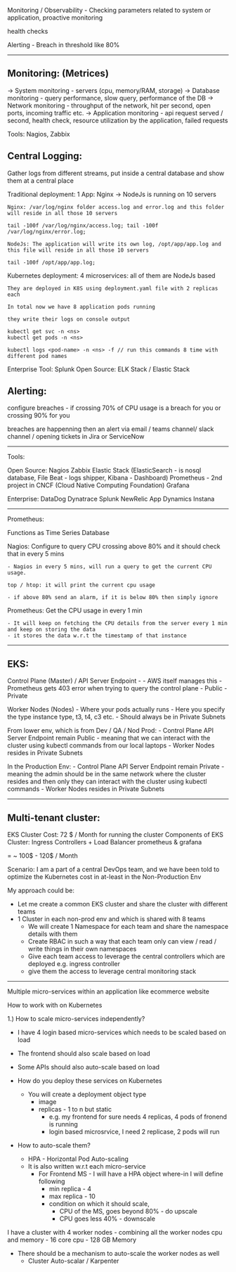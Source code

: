 Monitoring / Observability - Checking parameters related to system or application, proactive monitoring

health checks

Alerting - Breach in threshold like 80%

-------

Monitoring: (Metrices)
-----------

-> System monitoring - servers (cpu, memory/RAM, storage)
-> Database monitoring - query performance, slow query, performance of the DB
-> Network monitoring - throughput of the network, hit per second, open ports, incoming traffic etc.
-> Application monitoring - api request served / second, health check, resource utilization by the application, failed requests

Tools: Nagios, Zabbix


Central Logging:
----------------

Gather logs from different streams, put inside a central database and show them at a central place

Traditional deployment:
    1 App: Nginx -> NodeJs
    is running on 10 servers

    Nginx: /var/log/nginx folder access.log and error.log and this folder will reside in all those 10 servers

    tail -100f /var/log/nginx/access.log; tail -100f /var/log/nginx/error.log;

    NodeJs: The application will write its own log, /opt/app/app.log and this file will reside in all those 10 servers

    tail -100f /opt/app/app.log;

Kubernetes deployment:
    4 microservices: all of them are NodeJs based

    They are deployed in K8S using deployment.yaml file with 2 replicas each

    In total now we have 8 application pods running

    they write their logs on console output

    kubectl get svc -n <ns>
    kubectl get pods -n <ns>

    kubectl logs <pod-name> -n <ns> -f // run this commands 8 time with different pod names

Enterprise Tool: Splunk
Open Source: ELK Stack / Elastic Stack


Alerting:
---------

configure breaches - if crossing 70% of CPU usage is a breach for you or crossing 90% for you

breaches are happenning then an alert via email / teams channel/ slack channel / opening tickets in Jira or ServiceNow

-----

Tools:

Open Source:
Nagios
Zabbix
Elastic Stack (ElasticSearch - is nosql database, File Beat - logs shipper, Kibana - Dashboard)
Prometheus - 2nd project in CNCF (Cloud Native Computing Foundation)
Grafana 

Enterprise:
DataDog
Dynatrace
Splunk
NewRelic
App Dynamics
Instana


-----------------------

Prometheus:

Functions as Time Series Database

Nagios: Configure to query CPU crossing above 80% and it should check that in every 5 mins

    - Nagios in every 5 mins, will run a query to get the current CPU usage.

    top / htop: it will print the current cpu usage

    - if above 80% send an alarm, if it is below 80% then simply ignore

Prometheus: Get the CPU usage in every 1 min

    - It will keep on fetching the CPU details from the server every 1 min and keep on storing the data
    - it stores the data w.r.t the timestamp of that instance


----

EKS:
----

Control Plane (Master) / API Server Endpoint - 
    - AWS itself manages this
    - Prometheus gets 403 error when trying to query the control plane
    - Public
    - Private

Worker Nodes (Nodes)
    - Where your pods actually runs
    - Here you specify the type instance type, t3, t4, c3 etc.
    - Should always be in Private Subnets


From lower env, which is from Dev / QA / Nod Prod:
    - Control Plane API Server Endpoint remain Public - meaning that we can interact with the cluster using kubectl commands from our local laptops
    - Worker Nodes resides in Private Subnets


In the Production Env:
    - Control Plane API Server Endpoint remain Private - meaning the admin should be in the same network where the cluster resides and then only they can interact with the cluster using kubectl commands
    - Worker Nodes resides in Private Subnets

------

Multi-tenant cluster:
---------------------

EKS Cluster Cost: 72 $ / Month for running the cluster
Components of EKS Cluster:
    Ingress Controllers + Load Balancer
    prometheus & grafana

= ~ 100$ - 120$ / Month 

Scenario: I am a part of a central DevOps team, and we have been told to optimize the Kubernetes cost in at-least in the Non-Production Env

My approach could be:

- Let me create a common EKS cluster and share the cluster with different teams
- 1 Cluster in each non-prod env and which is shared with 8 teams
    - We will create 1 Namespace for each team and share the namespace details with them
    - Create RBAC in such a way that each team only can view / read / write things in their own namespaces
    - Give each team access to leverage the central controllers which are deployed e.g. ingress controller
    - give them the access to leverage central monitoring stack

-----------------------------

Multiple micro-services within an application like ecommerce website 

How to work with on Kubernetes

1.) How to scale micro-services independently?
- I have 4 login based micro-services which needs to be scaled based on load
- The frontend should also scale based on load
- Some APIs should also auto-scale based on load

- How do you deploy these services on Kubernetes
    - You will create a deployment object type
        - image
        - replicas - 1 to n but static
            - e.g. my frontend for sure needs 4 replicas, 4 pods of fronend is running
            - login based microsrvice, I need 2 replicase, 2 pods will run

- How to auto-scale them?
    - HPA - Horizontal Pod Auto-scaling
    - It is also written w.r.t each micro-service
        - For Frontend MS - I will have a HPA object where-in I will define following
            - min replica - 4
            - max replica - 10
            - condition on which it should scale,
                - CPU of the MS, goes beyond 80% - do upscale
                - CPU goes less 40% - downscale

I have a cluster with 4 worker nodes - combining all the worker nodes cpu and memory
    - 16 core cpu
    - 128 GB Memory

- There should be a mechanism to auto-scale the worker nodes as well
    - Cluster Auto-scalar / Karpenter

